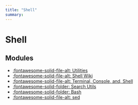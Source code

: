 ```yaml
---
title: "Shell"
summary:
---
```


Shell
===

Modules
---
- [:fontawesome-solid-file-alt: Utilities](utilities.md)
- [:fontawesome-solid-file-alt: Shell Wiki](shell-wiki.md)
- [:fontawesome-solid-file-alt: Terminal, Console, and,
    Shell](terminal-console-and-shell.md)
- [:fontawesome-solid-folder: Search Utils](search-utils/index.md)
- [:fontawesome-solid-folder: Bash](bash/index.md)
- [:fontawesome-solid-file-alt: sed](05-sed.md)
